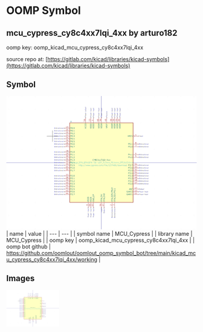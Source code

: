 # OOMP Symbol  
## mcu_cypress_cy8c4xx7lqi_4xx  by arturo182  
  
oomp key: oomp_kicad_mcu_cypress_cy8c4xx7lqi_4xx  
  
source repo at: [https://gitlab.com/kicad/libraries/kicad-symbols](https://gitlab.com/kicad/libraries/kicad-symbols)  
## Symbol  
  
[![working.png](working_600.png)](working.png)  
| name | value | 
| --- | --- | 
| symbol name | MCU_Cypress | 
| library name | MCU_Cypress | 
| oomp key | oomp_kicad_mcu_cypress_cy8c4xx7lqi_4xx | 
| oomp bot github | https://github.com/oomlout/oomlout_oomp_symbol_bot/tree/main/kicad_mcu_cypress_cy8c4xx7lqi_4xx/working | 
## Images  
  
[![working.png](working_140.png)](working.png)  
